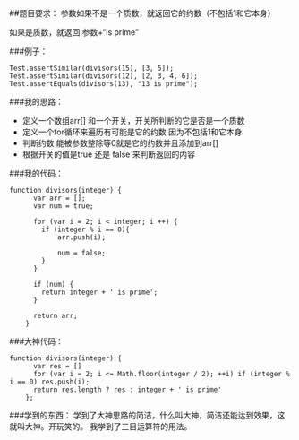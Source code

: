 ##题目要求：
参数如果不是一个质数，就返回它的约数（不包括1和它本身）

如果是质数，就返回 参数+“is prime”


###例子：

```
Test.assertSimilar(divisors(15), [3, 5]);
Test.assertSimilar(divisors(12), [2, 3, 4, 6]);
Test.assertEquals(divisors(13), "13 is prime");
```
###我的思路：
* 定义一个数组arr[] 和一个开关，开关所判断的它是否是一个质数
* 定义一个for循环来遍历有可能是它的约数  因为不包括1和它本身
* 判断约数 能被参数整除等0就是它的约数并且添加到arr[]
* 根据开关的值是true 还是 false 来判断返回的内容

###我的代码：

```
function divisors(integer) {
      var arr = [];
      var num = true;

      for (var i = 2; i < integer; i ++) {
        if (integer % i == 0){
            arr.push(i);

            num = false;
        }
      }

      if (num) {
        return integer + ' is prime';
      }

      return arr;
    }
```

###大神代码：

```
function divisors(integer) {
      var res = []
      for (var i = 2; i <= Math.floor(integer / 2); ++i) if (integer % i == 0) res.push(i);
      return res.length ? res : integer + ' is prime'
    };
```

###学到的东西：
学到了大神思路的简洁，什么叫大神，简洁还能达到效果，这就叫大神。开玩笑的。
我学到了三目运算符的用法。

